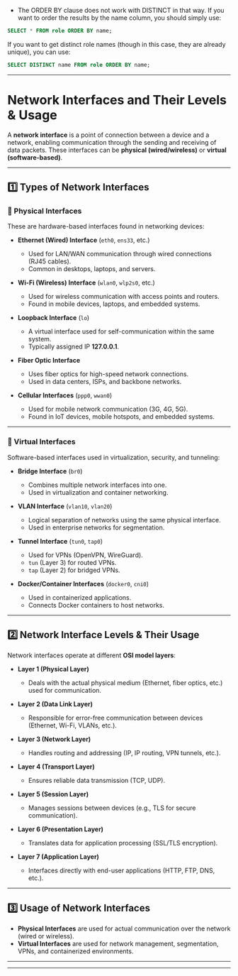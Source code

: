 * The ORDER BY clause does not work with DISTINCT in that way. If you want to order the results by the name column, you should simply use:
```sql
SELECT * FROM role ORDER BY name;
```
If you want to get distinct role names (though in this case, they are already unique), you can use:

```sql
SELECT DISTINCT name FROM role ORDER BY name;
```

-----------------------------------------------------------------------------------------------------------------------------------------------------------------------

# Network Interfaces and Their Levels & Usage

A **network interface** is a point of connection between a device and a network, enabling communication through the sending and receiving of data packets. These interfaces can be **physical (wired/wireless)** or **virtual (software-based)**.

---

## 1️⃣ Types of Network Interfaces

### 🔹 Physical Interfaces
These are hardware-based interfaces found in networking devices:

- **Ethernet (Wired) Interface** (`eth0`, `ens33`, etc.)
  - Used for LAN/WAN communication through wired connections (RJ45 cables).
  - Common in desktops, laptops, and servers.

- **Wi-Fi (Wireless) Interface** (`wlan0`, `wlp2s0`, etc.)
  - Used for wireless communication with access points and routers.
  - Found in mobile devices, laptops, and embedded systems.

- **Loopback Interface** (`lo`)
  - A virtual interface used for self-communication within the same system.
  - Typically assigned IP **127.0.0.1**.

- **Fiber Optic Interface**
  - Uses fiber optics for high-speed network connections.
  - Used in data centers, ISPs, and backbone networks.

- **Cellular Interfaces** (`ppp0`, `wwan0`)
  - Used for mobile network communication (3G, 4G, 5G).
  - Found in IoT devices, mobile hotspots, and embedded systems.

---

### 🔹 Virtual Interfaces
Software-based interfaces used in virtualization, security, and tunneling:

- **Bridge Interface** (`br0`)
  - Combines multiple network interfaces into one.
  - Used in virtualization and container networking.

- **VLAN Interface** (`vlan10`, `vlan20`)
  - Logical separation of networks using the same physical interface.
  - Used in enterprise networks for segmentation.

- **Tunnel Interface** (`tun0`, `tap0`)
  - Used for VPNs (OpenVPN, WireGuard).
  - `tun` (Layer 3) for routed VPNs.
  - `tap` (Layer 2) for bridged VPNs.

- **Docker/Container Interfaces** (`docker0`, `cni0`)
  - Used in containerized applications.
  - Connects Docker containers to host networks.

---

## 2️⃣ Network Interface Levels & Their Usage

Network interfaces operate at different **OSI model layers**:

- **Layer 1 (Physical Layer)**  
  - Deals with the actual physical medium (Ethernet, fiber optics, etc.) used for communication.

- **Layer 2 (Data Link Layer)**  
  - Responsible for error-free communication between devices (Ethernet, Wi-Fi, VLANs, etc.).

- **Layer 3 (Network Layer)**  
  - Handles routing and addressing (IP, IP routing, VPN tunnels, etc.).

- **Layer 4 (Transport Layer)**  
  - Ensures reliable data transmission (TCP, UDP).

- **Layer 5 (Session Layer)**  
  - Manages sessions between devices (e.g., TLS for secure communication).

- **Layer 6 (Presentation Layer)**  
  - Translates data for application processing (SSL/TLS encryption).

- **Layer 7 (Application Layer)**  
  - Interfaces directly with end-user applications (HTTP, FTP, DNS, etc.).

---

## 3️⃣ Usage of Network Interfaces
- **Physical Interfaces** are used for actual communication over the network (wired or wireless).
- **Virtual Interfaces** are used for network management, segmentation, VPNs, and containerized environments.

---

-----------------------------------------------------------------------------------------------------------------------------------------------------------------------
